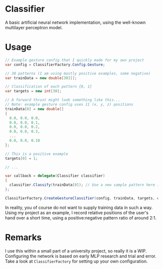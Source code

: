 # Classifier
A basic artificial neural network implementation, using the well-known multilayer perceptron model.

# Usage
```cs
// Example gesture config that I quickly made for my own project
var config = ClassifierFactory.Config.Gesture;

// 30 patterns (I am using mostly positive examples, some negative)
var trainData = new double[30][];

// Classification of each pattern {0, 1}
var targets = new int[30];

// A forward thrust might look something like this...
// Note: example gesture config uses 11 (x, y, z) positions
trainData[0] = new double[]
{
  0.0, 0.0, 0.0,
  0.0, 0.0, 0.1,
  0.0, 0.0, 0.2,
  0.0, 0.0, 0.3,
  ...
  0.0, 0.0, 0.10
};

// This is a positive example
targets[0] = 1;

// ...

var callback = delegate(Classifier classifier)
{
  classifier.Classify(trainData[0]); // Use a new sample pattern here instead
};

ClassifierFactory.CreateGestureClassifier(config, trainData, targets, classifier => ...);
```
In reality, you of course do not want to supply training data in such a way. Using my project as an example, I record relative positions of the user's hand over a short time, using a positive:negative pattern ratio of around 2:1.

# Remarks
I use this within a small part of a university project, so really it is a WIP. Configuring the network is based on early MLP research and trial and error. Take a look at ```ClassifierFactory``` for setting up your own configuration.
